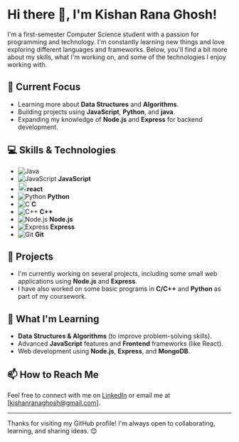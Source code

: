 # Hi there 👋, I'm Kishan Rana Ghosh!

I'm a first-semester Computer Science student with a passion for programming and technology. I'm constantly learning new things and love exploring different languages and frameworks. Below, you'll find a bit more about my skills, what I'm working on, and some of the technologies I enjoy working with.

## 🔭 Current Focus
- Learning more about **Data Structures** and **Algorithms**.
- Building projects using **JavaScript**, **Python**, and **java**.
- Expanding my knowledge of **Node.js** and **Express** for backend development.

## 💻 Skills & Technologies
- ![Java](https://img.shields.io/badge/Code-Java-red?logo=java&logoColor=white)
- ![JavaScript](https://img.shields.io/badge/-JavaScript-F7DF1E?style=flat&logo=javascript&logoColor=black) **JavaScript**
- <img src="https://upload.wikimedia.org/wikipedia/commons/a/a7/React-icon.svg" alt="React Logo" width="20" height="20">**react**
- ![Python](https://img.shields.io/badge/-Python-3776AB?style=flat&logo=python&logoColor=white) **Python**
- ![C](https://img.shields.io/badge/-C-A8B9CC?style=flat&logo=c&logoColor=black) **C**
- ![C++](https://img.shields.io/badge/-C%2B%2B-00599C?style=flat&logo=cplusplus&logoColor=white) **C++**
- ![Node.js](https://img.shields.io/badge/-Node.js-339933?style=flat&logo=node.js&logoColor=white) **Node.js**
- ![Express](https://img.shields.io/badge/-Express-000000?style=flat&logo=express&logoColor=white) **Express**
- ![Git](https://img.shields.io/badge/-Git-F05032?style=flat&logo=git&logoColor=white) **Git**

## 🚀 Projects
- I'm currently working on several projects, including some small web applications using **Node.js** and **Express**.
- I have also worked on some basic programs in **C/C++** and **Python** as part of my coursework.
  
## 🌱 What I'm Learning
- **Data Structures & Algorithms** (to improve problem-solving skills).
- Advanced **JavaScript** features and **Frontend** frameworks (like React).
- Web development using **Node.js**, **Express**, and **MongoDB**.

## 📫 How to Reach Me
Feel free to connect with me on [LinkedIn](https://www.linkedin.com/in/kishan-rana-ghosh-8b95832b9?utm_source=share&utm_campaign=share_via&utm_content=profile&utm_medium=android_app) or email me at [kishanranaghosh@gmail.com].

---

Thanks for visiting my GitHub profile! I'm always open to collaborating, learning, and sharing ideas. 😊


